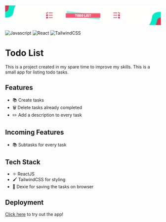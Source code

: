 
![Todo List Banner](todo-list-banner.png)

![Javascript](https://img.shields.io/badge/JavaScript-F7DF1E.svg?style=for-the-badge&logo=JavaScript&logoColor=black)
![React](https://img.shields.io/badge/React-61DAFB.svg?style=for-the-badge&logo=React&logoColor=black)
![TailwindCSS](https://img.shields.io/badge/Tailwind%20CSS-06B6D4.svg?style=for-the-badge&logo=Tailwind-CSS&logoColor=white)
# Todo List

This is a project created in my spare time to improve my skills. This is a small app for listing todo tasks. 
## Features

- 📚 Create tasks
- 🗑️ Delete tasks already completed
- ✏️ Add a description to every task

## Incoming Features

- 📚 Subtasks for every task
## Tech Stack

- ⚛️ ReactJS
- 🖌️ TailwindCSS for styling
- 💾 Dexie for saving the tasks on browser



## Deployment

[Click here](https://thebryanmartinez.github.io/todo-list/) to try out the app!
